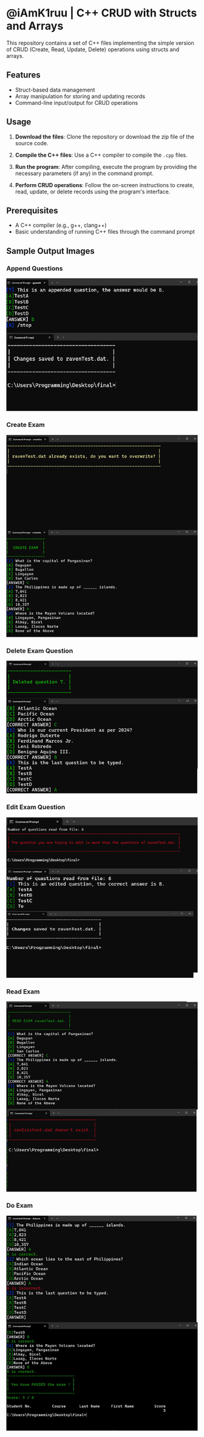 # @iAmK1ruu | C++ CRUD with Structs and Arrays 

This repository contains a set of C++ files implementing the simple version of CRUD (Create, Read, Update, Delete) operations using structs and arrays.

## Features
- Struct-based data management
- Array manipulation for storing and updating records
- Command-line input/output for CRUD operations

## Usage

1. **Download the files**: Clone the repository or download the zip file of the source code.

2. **Compile the C++ files**: Use a C++ compiler to compile the `.cpp` files.

3. **Run the program**: After compiling, execute the program by providing the necessary parameters (if any) in the command prompt.

4. **Perform CRUD operations**: Follow the on-screen instructions to create, read, update, or delete records using the program's interface.

## Prerequisites
- A C++ compiler (e.g., g++, clang++)
- Basic understanding of running C++ files through the command prompt

## Sample Output Images
### Append Questions

![Append](output-img/append.png)

### Create Exam 

![Create Exam](output-img/createexam.png)

### Delete Exam Question

![Delete Question](output-img/deleteq.png)

### Edit Exam Question

![Edit Question](output-img/edit.png)

### Read Exam

![Read Exam](output-img/readexam.png)

### Do Exam

![Do Exam](output-img/doexam.png)
